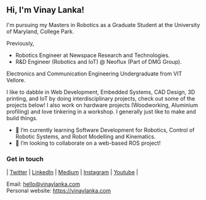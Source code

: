 ## Hi, I'm Vinay Lanka! 

I'm pursuing my Masters in Robotics as a Graduate Student at the University of Maryland, College Park. 

Previously,
- Robotics Engineer at Newspace Research and Technologies.
- R&D Engineer (Robotics and IoT) @ Neoflux (Part of DMG Group).

Electronics and Communication Engineering Undergraduate from VIT Vellore.

I like to dabble in Web Development, Embedded Systems, CAD Design, 3D printing, and IoT by doing interdisciplinary projects, check out some of the projects below!
I also work on hardware projects (Woodworking, Aluminium profiling) and love tinkering in a workshop. 
I generally just like to make and build things.

- 🔭 I’m currently learning Software Development for Robotics, Control of Robotic Systems, and Robot Modelling and Kinematics.
- 👯 I’m looking to collaborate on a web-based ROS project! 

### Get in touch

| [Twitter](https://twitter.com/vinay_lanka) | [LinkedIn](https://www.linkedin.com/in/vinaylanka/) | [Medium](https://medium.com/@vinaylanka) | [Instagram](https://www.instagram.com/vinaylanka/) | [Youtube](https://www.youtube.com/channel/UCgAPhxlyvs-Pi1v_MuodhKw) |

Email: hello@vinaylanka.com<br>
Personal website: https://vinaylanka.com

